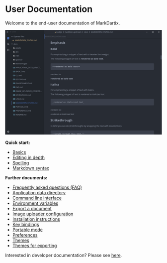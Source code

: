 # User Documentation

Welcome to the end-user documentation of MarkDartix.

![](assets/markdartix-interface-2.png)

**Quick start:**

- [Basics](BASICS.md)
- [Editing in depth](EDITING.md)
- [Spelling](SPELLING.md)
- [Markdown syntax](MARKDOWN_SYNTAX.md)

**Further documents:**

- [Frequently asked questions (FAQ)](FAQ.md)
- [Application data directory](APPLICATION_DATA_DIRECTORY.md)
- [Command line interface](CLI.md)
- [Environment variables](ENVIRONMENT.md)
- [Export a document](EXPORT.md)
- [Image uploader configuration](IMAGE_UPLOADER_CONFIGRATION.md)
- [Installation instructions](../README.md#download-and-installation)
- [Key bindings](KEYBINDINGS.md)
- [Portable mode](PORTABLE.md)
- [Preferences](PREFERENCES.md)
- [Themes](THEMES.md)
- [Themes for exporting](EXPORT_THEMES.md)

Interested in developer documentation? Please see [here](dev/README.md).
